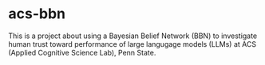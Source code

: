 # acs-bbn

This is a project about using a Bayesian Belief Network (BBN) to investigate human trust toward performance of large langugage models (LLMs) at ACS (Applied Cognitive Science Lab), Penn State.  


